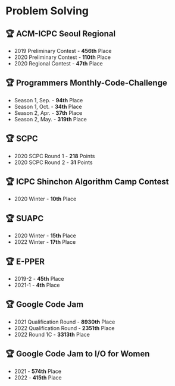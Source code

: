 # Problem Solving

## 🏆 ACM-ICPC Seoul Regional

- 2019 Preliminary Contest - **456th** Place
- 2020 Preliminary Contest - **110th** Place
- 2020 Regional Contest - **47th** Place

## 🏆 Programmers Monthly-Code-Challenge

- Season 1, Sep. - **94th** Place
- Season 1, Oct. - **34th** Place
- Season 2, Apr. - **37th** Place
- Season 2, May. - **319th** Place

## 🏆 SCPC

- 2020 SCPC Round 1 - **218** Points
- 2020 SCPC Round 2 - **31** Points

## 🏆 ICPC Shinchon Algorithm Camp Contest

- 2020 Winter - **10th** Place

## 🏆 SUAPC

- 2020 Winter - **15th** Place
- 2022 Winter - **17th** Place

## 🏆 E-PPER

- 2019-2 - **45th** Place
- 2021-1 - **4th** Place

## 🏆 Google Code Jam

- 2021 Qualification Round - **8930th** Place
- 2022 Qualification Round - **2351th** Place
- 2022 Round 1C - **3313th** Place

## 🏆 Google Code Jam to I/O for Women
- 2021 - **574th** Place
- 2022 - **415th** Place
